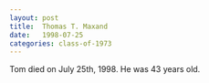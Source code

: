 ```yaml
---
layout: post
title:  Thomas T. Maxand
date:   1998-07-25
categories: class-of-1973
---
```

Tom died on July 25th, 1998. He was 43 years old.
